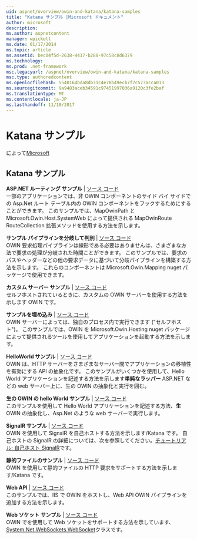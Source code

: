 ```yaml
---
uid: aspnet/overview/owin-and-katana/katana-samples
title: "Katana サンプル |Microsoft ドキュメント"
author: microsoft
description: 
ms.author: aspnetcontent
manager: wpickett
ms.date: 01/17/2014
ms.topic: article
ms.assetid: bec04f5d-2638-4417-b288-97c58c8d6379
ms.technology: 
ms.prod: .net-framework
msc.legacyurl: /aspnet/overview/owin-and-katana/katana-samples
msc.type: authoredcontent
ms.openlocfilehash: 5540164bda8db31c4e78b49ecb7f7c573acca013
ms.sourcegitcommit: 9a9483aceb34591c97451997036a9120c3fe2baf
ms.translationtype: MT
ms.contentlocale: ja-JP
ms.lasthandoff: 11/10/2017
---
```

<a name="katana-samples"></a>Katana サンプル
====================
によって[Microsoft](https://github.com/microsoft)

## <a name="katana-samples"></a>Katana サンプル

**ASP.NET ルーティング サンプル** | [ソース コード](http://aspnet.codeplex.com/sourcecontrol/latest#Samples/Katana/AspNetRoutes/ReadMe.txt)  
一部のアプリケーションでは、非 OWIN コンポーネントのサイド バイ サイドでの Asp.Net ルート テーブル内の OWIN コンポーネントをフックするためにすることができます。 このサンプルでは、MapOwinPath と Microsoft.Owin.Host.SystemWeb によって提供される MapOwinRoute RouteCollection 拡張メソッドを使用する方法を示します。

**サンプル パイプラインを分岐して判別** | [ソース コード](http://aspnet.codeplex.com/sourcecontrol/latest#Samples/Katana/BranchingPipelines/ReadMe.txt)  
OWIN 要求処理パイプラインは線形である必要はありませんは、さまざまな方法で要求の処理が分岐された時間ことができます。 このサンプルでは、要求のパスやヘッダーなどの他の要求データに基づいて分岐パイプラインを構築する方法を示します。 これらのコンポーネントは Microsoft.Owin.Mapping nuget パッケージで使用できます。

**カスタム サーバー サンプル** | [ソース コード](http://aspnet.codeplex.com/sourcecontrol/latest#Samples/Katana/CustomServer/MyCustomServer/CustomServer.cs)   
セルフホストされているときに、カスタムの OWIN サーバーを使用する方法を示します OWIN です。

**サンプルを埋め込み** | [ソース コード](http://aspnet.codeplex.com/sourcecontrol/latest#Samples/Katana/Embedded/ReadMe.txt)  
OWIN サーバーによっては、独自のプロセス内で実行できます (&quot;セルフホスト&quot;)。 このサンプルでは、OWIN を Microsoft.Owin.Hosting nuget パッケージによって提供されるツールを使用してアプリケーションを起動する方法を示します。

**HelloWorld サンプル** | [ソース コード](http://aspnet.codeplex.com/sourcecontrol/latest#Samples/Katana/HelloWorld/ReadMe.txt)  
OWIN は、HTTP サーバーをさまざまなサーバー間でアプリケーションの移植性を有効にする API の抽象化です。 このサンプルがいくつかを使用して、Hello World アプリケーションを記述する方法を示します**単純なラッパー** ASP.NET などの web サーバー上に、生の OWIN の抽象化と実行を囲む。

**生の OWIN の hello World サンプル** | [ソース コード](http://aspnet.codeplex.com/sourcecontrol/latest#Samples/Katana/HelloWorldRawOwin/ReadMe.txt)  
このサンプルを使用して Hello World アプリケーションを記述する方法、**生**OWIN の抽象化し、Asp.Net のような web サーバーで実行します。

**SignalR サンプル** | [ソース コード](http://aspnet.codeplex.com/sourcecontrol/latest#Samples/Katana/SignalR/Program.cs)  
OWIN を使用して SignalR を自己ホストする方法を示します/Katana です。 自己ホストの SignalR の詳細については、次を参照してください。[チュートリアル: 自己ホスト SignalR](../../../signalr/overview/deployment/tutorial-signalr-self-host.md)です。

**静的ファイルのサンプル** | [ソース コード](http://aspnet.codeplex.com/sourcecontrol/latest#Samples/Katana/StaticFilesSample/Startup.cs)   
OWIN を使用して静的ファイルの HTTP 要求をサポートする方法を示します/Katana です。

**Web API** | [ソース コード](http://aspnet.codeplex.com/sourcecontrol/latest#Samples/Katana/WebApi/ReadMe.txt)   
このサンプルでは、IIS で OWIN をホストし、Web API OWIN パイプラインを追加する方法を示します。

**Web ソケット サンプル** | [ソース コード](http://aspnet.codeplex.com/sourcecontrol/latest#Samples/Katana/WebSocketSample/WebSocketServer/Startup.cs)   
OWIN でを使用して Web ソケットをサポートする方法を示しています、 [System.Net.WebSockets.WebSocket](https://msdn.microsoft.com/en-us/library/system.net.websockets.websocket(v=vs.110).aspx)クラスです。
